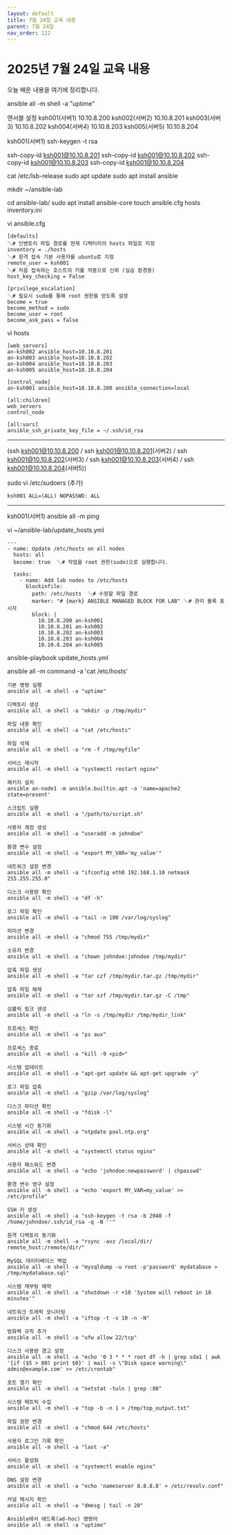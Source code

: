 ```yaml
---
layout: default
title: 7월 24일 교육 내용
parent: 7월 24일
nav_order: 122
---
```


# 2025년 7월 24일 교육 내용

오늘 배운 내용을 여기에 정리합니다.


ansible all -m shell -a "uptime"

앤서블 설정
ksh001(서버1) 10.10.8.200
ksh002(서버2) 10.10.8.201
ksh003(서버3) 10.10.8.202
ksh004(서버4) 10.10.8.203
ksh005(서버5) 10.10.8.204

ksh001(서버1)
ssh-keygen -t rsa

ssh-copy-id ksh001@10.10.8.201
ssh-copy-id ksh001@10.10.8.202
ssh-copy-id ksh001@10.10.8.203
ssh-copy-id ksh001@10.10.8.204

cat /etc/lsb-release
sudo apt update
sudo apt install ansible

mkdir ~/ansible-lab

cd ansible-lab/
sudo apt install ansible-core
touch ansible.cfg hosts inventory.ini

vi ansible.cfg

```
[defaults]
＼# 인벤토리 파일 경로를 현재 디렉터리의 hosts 파일로 지정
inventory = ./hosts
＼# 원격 접속 기본 사용자를 ubuntu로 지정
remote_user = ksh001
＼# 처음 접속하는 호스트의 키를 자동으로 신뢰 (실습 환경용)
host_key_checking = False

[privilege_escalation]
＼# 필요시 sudo를 통해 root 권한을 얻도록 설정
become = true
become_method = sudo
become_user = root
become_ask_pass = false
```

vi hosts

```
[web_servers]
an-ksh002 ansible_host=10.10.8.201
an-ksh003 ansible_host=10.10.8.202
an-ksh004 ansible_host=10.10.8.203
an-ksh005 ansible_host=10.10.8.204

[control_node]
an-ksh001 ansible_host=10.10.8.200 ansible_connection=local

[all:children]
web_servers
control_node

[all:vars]
ansible_ssh_private_key_file = ~/.ssh/id_rsa
```

-----------------------------------------------------------------------------------------------

(ssh ksh001@10.10.8.200 / ssh ksh001@10.10.8.201(서버2) / ssh ksh001@10.10.8.202(서버3) / ssh ksh001@10.10.8.203(서버4) / ssh ksh001@10.10.8.204(서버5))

sudo vi /etc/sudoers (추가)

```
ksh001 ALL=(ALL) NOPASSWD: ALL
```

-----------------------------------------------------------------------------------------------

ksh001(서버1)
ansible all -m ping

vi ~/ansible-lab/update_hosts.yml

```
---
- name: Update /etc/hosts on all nodes
  hosts: all
  become: true  ＼# 작업을 root 권한(sudo)으로 실행합니다.

  tasks:
    - name: Add lab nodes to /etc/hosts
      blockinfile:
        path: /etc/hosts  ＼# 수정할 파일 경로
        marker: "# {mark} ANSIBLE MANAGED BLOCK FOR LAB" ＼# 관리 블록 표시자
        block: |
          10.10.8.200 an-ksh001
          10.10.8.201 an-ksh002
          10.10.8.202 an-ksh003
          10.10.8.203 an-ksh004
          10.10.8.204 an-ksh005
```

ansible-playbook update_hosts.yml

ansible all -m command -a 'cat /etc/hosts'

```
기본 명령 실행 
ansible all -m shell -a "uptime"

디렉토리 생성 
ansible all -m shell -a "mkdir -p /tmp/mydir"

파일 내용 확인 
ansible all -m shell -a "cat /etc/hosts"

파일 삭제 
ansible all -m shell -a "rm -f /tmp/myfile"

서비스 재시작 
ansible all -m shell -a "systemctl restart nginx"

패키지 설치 
ansible an-node1 -m ansible.builtin.apt -a 'name=apache2 state=present'

스크립트 실행 
ansible all -m shell -a "/path/to/script.sh"

사용자 계정 생성 
ansible all -m shell -a "useradd -m johndoe"

환경 변수 설정 
ansible all -m shell -a "export MY_VAR='my_value'"

네트워크 설정 변경 
ansible all -m shell -a "ifconfig eth0 192.168.1.10 netmask 255.255.255.0"

디스크 사용량 확인 
ansible all -m shell -a "df -h"

로그 파일 확인 
ansible all -m shell -a "tail -n 100 /var/log/syslog"

퍼미션 변경 
ansible all -m shell -a "chmod 755 /tmp/mydir"

소유자 변경 
ansible all -m shell -a "chown johndoe:johndoe /tmp/mydir"

압축 파일 생성 
ansible all -m shell -a "tar czf /tmp/mydir.tar.gz /tmp/mydir"

압축 파일 해제 
ansible all -m shell -a "tar xzf /tmp/mydir.tar.gz -C /tmp"

심볼릭 링크 생성 
ansible all -m shell -a "ln -s /tmp/mydir /tmp/mydir_link"

프로세스 확인 
ansible all -m shell -a "ps aux"

프로세스 종료 
ansible all -m shell -a "kill -9 <pid>"

시스템 업데이트 
ansible all -m shell -a "apt-get update && apt-get upgrade -y"

로그 파일 압축 
ansible all -m shell -a "gzip /var/log/syslog"

디스크 파티션 확인 
ansible all -m shell -a "fdisk -l"

시스템 시간 동기화 
ansible all -m shell -a "ntpdate pool.ntp.org"

서비스 상태 확인 
ansible all -m shell -a "systemctl status nginx"

사용자 패스워드 변경 
ansible all -m shell -a "echo 'johndoe:newpassword' | chpasswd"

환경 변수 영구 설정 
ansible all -m shell -a "echo 'export MY_VAR=my_value' >> /etc/profile"

SSH 키 생성 
ansible all -m shell -a "ssh-keygen -t rsa -b 2048 -f /home/johndoe/.ssh/id_rsa -q -N ''"

원격 디렉토리 동기화 
ansible all -m shell -a "rsync -avz /local/dir/ remote_host:/remote/dir/"

MySQL 데이터베이스 백업 
ansible all -m shell -a "mysqldump -u root -p'password' mydatabase > /tmp/mydatabase.sql"

시스템 재부팅 예약 
ansible all -m shell -a "shutdown -r +10 'System will reboot in 10 minutes'"

네트워크 트래픽 모니터링 
ansible all -m shell -a "iftop -t -s 10 -n -N"

방화벽 규칙 추가 
ansible all -m shell -a "ufw allow 22/tcp"

디스크 사용량 경고 설정
ansible all -m shell -a "echo '0 3 * * * root df -h | grep sda1 | awk '{if ($5 > 80) print $0}' | mail -s \"Disk space warning\" admin@example.com' >> /etc/crontab"

포트 열기 확인 
ansible all -m shell -a "netstat -tuln | grep :80"

시스템 메트릭 수집
ansible all -m shell -a "top -b -n 1 > /tmp/top_output.txt"

파일 권한 변경
ansible all -m shell -a "chmod 644 /etc/hosts"

사용자 로그인 기록 확인
ansible all -m shell -a "last -a"

서비스 활성화
ansible all -m shell -a "systemctl enable nginx"

DNS 설정 변경
ansible all -m shell -a "echo 'nameserver 8.8.8.8' > /etc/resolv.conf"

커널 메시지 확인
ansible all -m shell -a "dmesg | tail -n 20"

Ansible에서 애드혹(ad-hoc) 명령어
ansible all -m shell -a "uptime"
```
